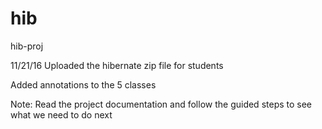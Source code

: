 # hib
hib-proj

11/21/16
Uploaded the hibernate zip file for students

Added annotations to the 5 classes
  
Note: Read the project documentation and follow the guided steps to see what we need to do next
